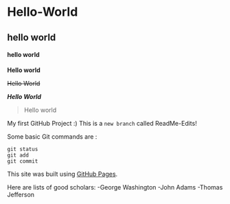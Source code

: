 # Hello-World
## hello world
#### hello world

**Hello world**

~~Hello World~~

**_Hello World_**

> Hello world

My first GitHub Project :)
This is a `new branch` called ReadMe-Edits!

Some basic Git commands are : 
```
git status
git add
git commit
```
This site was built using [GitHub Pages](https://pages.github.com/).

Here are lists of good scholars:
-George Washington
-John Adams
-Thomas Jefferson
